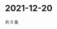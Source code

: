 # 2021-12-20

共 0 条

<!-- BEGIN WEIBO -->
<!-- 最后更新时间 Mon Dec 20 2021 06:11:11 GMT+0800 (China Standard Time) -->

<!-- END WEIBO -->
